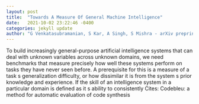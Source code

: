 ```yaml
---
layout: post
title:  "Towards A Measure Of General Machine Intelligence"
date:   2021-10-02 23:22:46 -0400
categories: jekyll update
author: "G Venkatasubramanian, S Kar, A Singh, S Mishra - arXiv preprint arXiv , 2021"
---
```

To build increasingly general-purpose artificial intelligence systems that can deal with unknown variables across unknown domains, we need benchmarks that measure precisely how well these systems perform on tasks they have never seen before. A prerequisite for this is a measure of a task s generalization difficulty, or how dissimilar it is from the system s prior knowledge and experience. If the skill of an intelligence system in a particular domain is defined as it s ability to consistently Cites: Codebleu: a method for automatic evaluation of code synthesis
